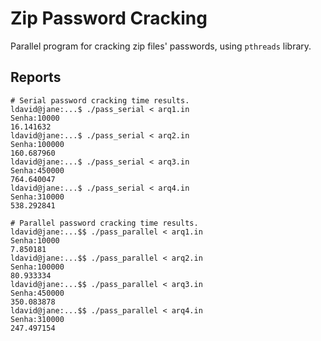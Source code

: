 # Zip Password Cracking

Parallel program for cracking zip files' passwords, using `pthreads` library.

## Reports

```shell
# Serial password cracking time results.
ldavid@jane:...$ ./pass_serial < arq1.in
Senha:10000
16.141632
ldavid@jane:...$ ./pass_serial < arq2.in
Senha:100000
160.687960
ldavid@jane:...$ ./pass_serial < arq3.in
Senha:450000
764.640047
ldavid@jane:...$ ./pass_serial < arq4.in
Senha:310000
538.292841

# Parallel password cracking time results.
ldavid@jane:...$$ ./pass_parallel < arq1.in
Senha:10000
7.850181
ldavid@jane:...$$ ./pass_parallel < arq2.in
Senha:100000
80.933334
ldavid@jane:...$$ ./pass_parallel < arq3.in
Senha:450000
350.083878
ldavid@jane:...$$ ./pass_parallel < arq4.in
Senha:310000
247.497154

```
